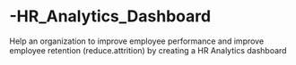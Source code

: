 # -HR_Analytics_Dashboard
Help an organization to improve employee performance and improve employee retention (reduce.attrition) by creating a HR Analytics dashboard
